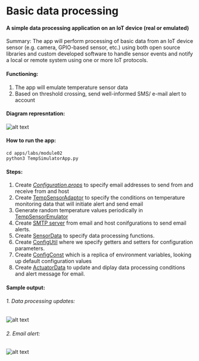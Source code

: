 # Basic data processing

#### A simple data processing application on an IoT device (real or emulated)

Summary: The app will perform processing of basic data from an IoT device sensor (e.g. camera, GPIO-based sensor, etc.) using both open source libraries and custom developed software to handle sensor events and notify a local or remote system using one or more IoT protocols.

#### Functioning:
1. The app will emulate temperature sensor data
2. Based on threshold crossing, send well-informed SMS/ e-mail alert to account

#### Diagram represntation:
![alt text](https://github.com/Adhira-Deogade/cd-github-python/blob/master/apps/labs/module02/Module2.png)

#### How to run the app:
```
cd apps/labs/module02
python3 TempSimulatorApp.py
```

#### Steps:
1. Create *_[Configuration.props](https://github.com/Adhira-Deogade/cd-github-python/blob/master/config/ConnectedDevicesConfig.props)_* to specify email addresses to send from and receive from and host
2. Create [TempSensorAdaptor](apps/labs/module03/TempSensorAdaptor.py) to specify the conditions on temperature monitoring data that will initiate alert and send email
3. Generate random temperature values periodically in [TempSensorEmulator](apps/labs/module02/TempSensorEmulator.py)
4. Create [SMTP server](apps/labs/module02/SmtpClientConnector.py) from email and host conifgurations to send email alerts.
5. Create [SensorData](apps/labs/common/SensorData.py) to specify data processing functions.
6. Create [ConfigUtil](apps/labs/common/ConfigUtil.py) where we specify getters and setters for configuration parameters.
7. Create [ConfigConst](apps/labs/common/ConfigConst.py) which is a replica of environment variables, looking up default configuration values
8. Create [ActuatorData](apps/labs/common/ActuatorData.py) to update and diplay data processing conditions and alert message for email.

#### Sample output:
###### 1. Data processing updates:
![alt text](https://github.com/Adhira-Deogade/cd-github-python/blob/master/apps/labs/module02/Picture2.png)

###### 2. Email alert:
![alt text](https://github.com/Adhira-Deogade/cd-github-python/blob/master/apps/labs/module02/Picture3.png)
